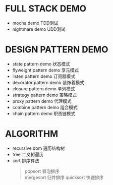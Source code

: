# FULL STACK DEMO

 - mocha demo  TDD测试
 - nightmare demo  UDD测试

# DESIGN PATTERN DEMO

 - state pattern demo 状态模式
 - flyweight pattern demo 享元模式
 - listen pattern demo 订阅器模式
 - decorator pattern demo 装饰着模式
 - closure pattern demo 单列模式
 - strategy pattern demo 策略模式
 - proxy pattern demo 代理模式
 - combine pattern demo 组合模式
 - chain pattern demo 职责链模式

 # ALGORITHM

 - recursive dom 遍历结构树
 - tree          二叉树遍历
 - sort          排序算法
    > popsort   冒泡排序   
    > mergesort 归并排序
    > quicksort 快速排序
